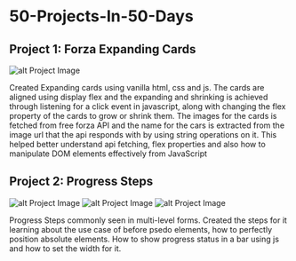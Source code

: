 # 50-Projects-In-50-Days

## Project 1: Forza Expanding Cards
![alt Project Image](https://i.imgur.com/dNR2Fzo.png)

Created Expanding cards using vanilla html, css and js. The cards are aligned using display flex and the expanding and shrinking is achieved through listening for a click event in javascript, along with changing the flex property of the cards to grow or shrink them. The images for the cards is fetched from free forza API and the name for the cars is extracted from the image url that the api responds with by using string operations on it. This helped better understand api fetching, flex properties and also how to manipulate DOM elements effectively from JavaScript

## Project 2: Progress Steps
![alt Project Image](https://i.imgur.com/qvVzxtG.png)
![alt Project Image](https://i.imgur.com/1ewenjK.png)
![alt Project Image](https://i.imgur.com/Xrs4tvI.png)

Progress Steps commonly seen in multi-level forms. Created the steps for it learning about the use case of before psedo elements, how to perfectly position absolute elements. How to show progress status in a bar using js and how to set the width for it.